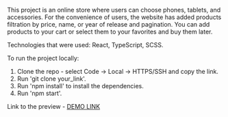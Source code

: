 This project is an online store where users can choose phones, tablets, and accessories.
For the convenience of users, the website has added products filtration by price, name, or year of release and pagination. You can add products to your cart or select them to your favorites and buy them later.

Technologies that were used: React, TypeScript, SCSS.

To run the project locally:
1. Clone the repo - select Code -> Local -> HTTPS/SSH and copy the link.
2. Run 'git clone your_link'.
3. Run 'npm install' to install the dependencies.
4. Run 'npm start'.

Link to the preview - [DEMO LINK](https://vinogradova8.github.io/react_phone_catalog/)

